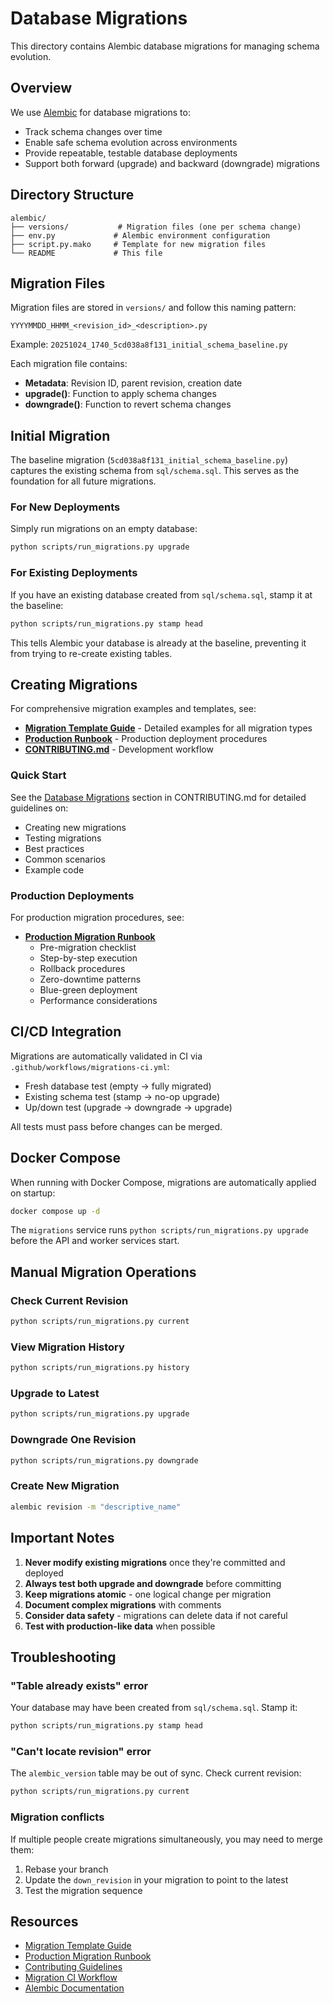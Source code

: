# Database Migrations

This directory contains Alembic database migrations for managing schema evolution.

## Overview

We use [Alembic](https://alembic.sqlalchemy.org/) for database migrations to:

- Track schema changes over time
- Enable safe schema evolution across environments
- Provide repeatable, testable database deployments
- Support both forward (upgrade) and backward (downgrade) migrations

## Directory Structure

```
alembic/
├── versions/           # Migration files (one per schema change)
├── env.py             # Alembic environment configuration
├── script.py.mako     # Template for new migration files
└── README             # This file
```

## Migration Files

Migration files are stored in `versions/` and follow this naming pattern:

```
YYYYMMDD_HHMM_<revision_id>_<description>.py
```

Example: `20251024_1740_5cd038a8f131_initial_schema_baseline.py`

Each migration file contains:

- **Metadata**: Revision ID, parent revision, creation date
- **upgrade()**: Function to apply schema changes
- **downgrade()**: Function to revert schema changes

## Initial Migration

The baseline migration (`5cd038a8f131_initial_schema_baseline.py`) captures the existing schema from `sql/schema.sql`. This serves as the foundation for all future migrations.

### For New Deployments

Simply run migrations on an empty database:

```bash
python scripts/run_migrations.py upgrade
```

### For Existing Deployments

If you have an existing database created from `sql/schema.sql`, stamp it at the baseline:

```bash
python scripts/run_migrations.py stamp head
```

This tells Alembic your database is already at the baseline, preventing it from trying to re-create existing tables.

## Creating Migrations

For comprehensive migration examples and templates, see:
- **[Migration Template Guide](MIGRATION_TEMPLATE.md)** - Detailed examples for all migration types
- **[Production Runbook](../docs/PRODUCTION_MIGRATIONS.md)** - Production deployment procedures
- **[CONTRIBUTING.md](../CONTRIBUTING.md#database-migrations)** - Development workflow

### Quick Start

See the [Database Migrations](../CONTRIBUTING.md#database-migrations) section in CONTRIBUTING.md for detailed guidelines on:

- Creating new migrations
- Testing migrations
- Best practices
- Common scenarios
- Example code

### Production Deployments

For production migration procedures, see:
- **[Production Migration Runbook](../docs/PRODUCTION_MIGRATIONS.md)**
  - Pre-migration checklist
  - Step-by-step execution
  - Rollback procedures
  - Zero-downtime patterns
  - Blue-green deployment
  - Performance considerations

## CI/CD Integration

Migrations are automatically validated in CI via `.github/workflows/migrations-ci.yml`:

- Fresh database test (empty → fully migrated)
- Existing schema test (stamp → no-op upgrade)
- Up/down test (upgrade → downgrade → upgrade)

All tests must pass before changes can be merged.

## Docker Compose

When running with Docker Compose, migrations are automatically applied on startup:

```bash
docker compose up -d
```

The `migrations` service runs `python scripts/run_migrations.py upgrade` before the API and worker services start.

## Manual Migration Operations

### Check Current Revision

```bash
python scripts/run_migrations.py current
```

### View Migration History

```bash
python scripts/run_migrations.py history
```

### Upgrade to Latest

```bash
python scripts/run_migrations.py upgrade
```

### Downgrade One Revision

```bash
python scripts/run_migrations.py downgrade
```

### Create New Migration

```bash
alembic revision -m "descriptive_name"
```

## Important Notes

1. **Never modify existing migrations** once they're committed and deployed
2. **Always test both upgrade and downgrade** before committing
3. **Keep migrations atomic** - one logical change per migration
4. **Document complex migrations** with comments
5. **Consider data safety** - migrations can delete data if not careful
6. **Test with production-like data** when possible

## Troubleshooting

### "Table already exists" error

Your database may have been created from `sql/schema.sql`. Stamp it:

```bash
python scripts/run_migrations.py stamp head
```

### "Can't locate revision" error

The `alembic_version` table may be out of sync. Check current revision:

```bash
python scripts/run_migrations.py current
```

### Migration conflicts

If multiple people create migrations simultaneously, you may need to merge them:

1. Rebase your branch
2. Update the `down_revision` in your migration to point to the latest
3. Test the migration sequence

## Resources

- [Migration Template Guide](MIGRATION_TEMPLATE.md)
- [Production Migration Runbook](../docs/PRODUCTION_MIGRATIONS.md)
- [Contributing Guidelines](../CONTRIBUTING.md)
- [Migration CI Workflow](../.github/workflows/migrations-ci.yml)
- [Alembic Documentation](https://alembic.sqlalchemy.org/)
